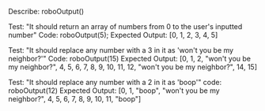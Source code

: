 Describe: roboOutput()

Test: "It should return an array of numbers from 0 to the user's inputted number"
Code: roboOutput(5);
Expected Output: [0, 1, 2, 3, 4, 5]


Test: "It should replace any number with a 3 in it as 'won't you be my neighbor?'"
Code: roboOutput(15)
Expected Output: [0, 1, 2, "won't you be my neighbor?", 4, 5, 6, 7, 8, 9, 10, 11, 12, "won't you be my neighbor?", 14, 15]

Test: "It should replace any number with a 2 in it as 'boop'"
code: roboOutput(12)
Expected Output: [0, 1, "boop", "won't you be my neighbor?", 4, 5, 6, 7, 8, 9, 10, 11, "boop"]